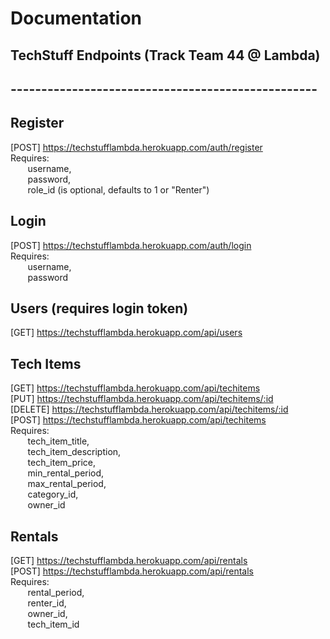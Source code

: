 # Documentation

## TechStuff Endpoints (Track Team 44 @ Lambda)
## --------------------------------------------------


## Register

[POST] https://techstufflambda.herokuapp.com/auth/register<br/>
Requires:<br/>
&nbsp;&nbsp;&nbsp;&nbsp;&nbsp;&nbsp;    username,<br/>
&nbsp;&nbsp;&nbsp;&nbsp;&nbsp;&nbsp;    password,<br/>
&nbsp;&nbsp;&nbsp;&nbsp;&nbsp;&nbsp;    role_id (is optional, defaults to 1 or "Renter")

## Login

[POST] https://techstufflambda.herokuapp.com/auth/login<br/>
Requires:<br/>
&nbsp;&nbsp;&nbsp;&nbsp;&nbsp;&nbsp;    username,<br/>
&nbsp;&nbsp;&nbsp;&nbsp;&nbsp;&nbsp;    password

## Users (requires login token)

[GET] https://techstufflambda.herokuapp.com/api/users

## Tech Items

[GET] https://techstufflambda.herokuapp.com/api/techitems<br/>
[PUT] https://techstufflambda.herokuapp.com/api/techitems/:id<br/>
[DELETE] https://techstufflambda.herokuapp.com/api/techitems/:id<br/>
[POST] https://techstufflambda.herokuapp.com/api/techitems<br/>
Requires:<br/>
&nbsp;&nbsp;&nbsp;&nbsp;&nbsp;&nbsp;    tech_item_title,<br/>
&nbsp;&nbsp;&nbsp;&nbsp;&nbsp;&nbsp;    tech_item_description,<br/>
&nbsp;&nbsp;&nbsp;&nbsp;&nbsp;&nbsp;    tech_item_price,<br/>
&nbsp;&nbsp;&nbsp;&nbsp;&nbsp;&nbsp;    min_rental_period,<br/>
&nbsp;&nbsp;&nbsp;&nbsp;&nbsp;&nbsp;    max_rental_period,<br/>
&nbsp;&nbsp;&nbsp;&nbsp;&nbsp;&nbsp;    category_id,<br/>
&nbsp;&nbsp;&nbsp;&nbsp;&nbsp;&nbsp;    owner_id

## Rentals

[GET] https://techstufflambda.herokuapp.com/api/rentals<br/>
[POST] https://techstufflambda.herokuapp.com/api/rentals<br/>
Requires:<br/>
&nbsp;&nbsp;&nbsp;&nbsp;&nbsp;&nbsp;    rental_period,<br/>
&nbsp;&nbsp;&nbsp;&nbsp;&nbsp;&nbsp;    renter_id,<br/>
&nbsp;&nbsp;&nbsp;&nbsp;&nbsp;&nbsp;    owner_id,<br/>
&nbsp;&nbsp;&nbsp;&nbsp;&nbsp;&nbsp;    tech_item_id